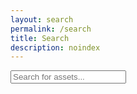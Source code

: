 ```yaml
---
layout: search
permalink: /search
title: Search
description: noindex
---
```


<!-- Html Elements for Search -->
<input type="text" id="search-input" placeholder="Search for assets...">
<ul id="results-container"></ul>

<script src="/assets/js/jekyll-search.js"></script>

<!-- Configuration -->
<script>
var sjs = SimpleJekyllSearch({
  searchInput: document.getElementById('search-input'),
  resultsContainer: document.getElementById('results-container'),
  json: '/assets/article-data.json'
})
</script>